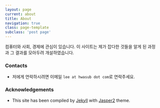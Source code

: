 ```yaml
---
layout: page
current: about
title: About
navigation: true
class: page-template
subclass: 'post page'
---
```


컴퓨터와 사회, 경제에 관심이 있습니다. 이 사이트는 제가 잡다한 것들을 알게 된 과정과 그 결과를 모아두려 개설하였습니다.

### Contacts
 * 저에게 연락하시려면 이메일 `lee at hwasub dot com`로 연락주세요.

### Acknowledgements
 * This site has been compiled by [Jekyll](https://jekyllrb.com/) with [Jasper2](http://jekyllthemes.org/themes/jasper2/) theme.
